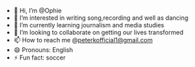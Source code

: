 - 👋 Hi, I’m @Ophie 
- 👀 I’m interested in writing song,recording and well as dancing 
- 🌱 I’m currently learning journalism and media studies 
- 💞️ I’m looking to collaborate on getting our lives transformed 
- 📫 How to reach me @peterkofficial1@gmail.com 
- 😄 Pronouns: English 
- ⚡ Fun fact: soccer 

<!---
Ophie256/Ophie256 is a ✨ special ✨ repository because its `README.md` (this file) appears on your GitHub profile.
You can click the Preview link to take a look at your changes.
--->
